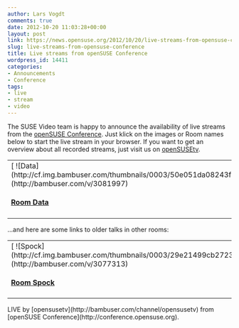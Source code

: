 ```yaml
---
author: Lars Vogdt
comments: true
date: 2012-10-20 11:03:28+00:00
layout: post
link: https://news.opensuse.org/2012/10/20/live-streams-from-opensuse-conference/
slug: live-streams-from-opensuse-conference
title: Live streams from openSUSE Conference
wordpress_id: 14411
categories:
- Announcements
- Conference
tags:
- live
- stream
- video
---
```


The SUSE Video team is happy to announce the availability of live streams from the [openSUSE Conference](http://conference.opensuse.org/). Just klick on the images or Room names below to start the live stream in your browser. If you want to get an overview about all recorded streams, just visit us on [openSUSEtv](http://bambuser.com/channel/opensusetv).


<table border="0" >
<tbody >
<tr >

<td >
[
![Data](http://cf.img.bambuser.com/thumbnails/0003/50e051da08243f756f61b07a2d68808764c0c63d.jpg)](http://bambuser.com/v/3081997) 


#### [Room Data](http://bambuser.com/v/3081997)



</td>

<td >
[
![Picard](http://cf.img.bambuser.com/thumbnails/0003/ab41c2b228bcca3408908e9cba9efe1393d21c5b.jpg)](http://bambuser.com/v/3081934) 


#### [Room Picard](http://bambuser.com/v/3081934)



</td>

<td >
[
![Riker](http://cf.img.bambuser.com/thumbnails/0003/632f79e0b97bb2195ea45b446d94840feebfc4ca.jpg)](http://bambuser.com/v/3081954) 


#### [Room Riker](http://bambuser.com/v/3081954)



</td>
</tr>
</table>



...and here are some links to older talks in other rooms:


<table border="0" >
<tbody >
<tr >

<td >
[
![Spock](http://cf.img.bambuser.com/thumbnails/0003/29e21499cb27231e80fb0334da9813139d86b2be.jpg)](http://bambuser.com/v/3077313) 


#### [Room Spock](http://bambuser.com/v/3077313)



</td>

<td >
[
![Scotty](http://cf.img.bambuser.com/thumbnails/0003/7fae89a3705232d453a7f763283f5878c7943423.jpg)](http://bambuser.com/v/3076071) 


#### [Room Scotty](http://bambuser.com/v/3076071)



</td>

<td >
[
![Mc Coy](http://cf.img.bambuser.com/thumbnails/0003/c63bbea23d7791a611b4a71226ac5020938354d2.jpg)](http://bambuser.com/v/3077097) 


#### [Room Mc Coy](http://bambuser.com/v/3077097)



</td>

<td >
[
![Kirk](http://cf.img.bambuser.com/thumbnails/0003/0ac999bf3acd6c16ecfad3c585814eb996e62b24.jpg)](http://bambuser.com/v/3079460) 


#### [Room kirk](http://bambuser.com/v/3079460"")



</td>
</tr>
</tbody>
</table>
LIVE by [opensusetv](http://bambuser.com/channel/opensusetv) from [openSUSE Conference](http://conference.opensuse.org).
